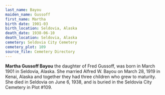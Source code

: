 ```yaml
---
last_name: Bayou
maiden_name: Gussoff
first_name: Martha
birth date: 1901-03
birth_location: Seldovia, Alaska
death_date: 1938-06-10
death_location: Seldovia, Alaska
cemetery: Seldovia City Cemetery
cemetery_plot: 109
source_file: Cemetery Directory
---
```

**Martha Gussoff  Bayou** the daughter of Fred Gussoff, was born in March 1901 in Seldovia, Alaska. She married Alfred W. Bayou on March 28, 1919 in Kenai, Alaska and together they had three children who grew to maturity.  She died in Seldovia on June 6, 1938, and is buried in the Seldovia City Cemetery in Plot #109. 


